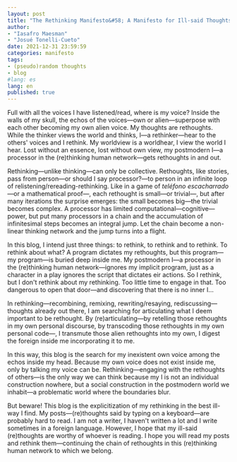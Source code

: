 ```yaml
---
layout: post
title: "The Rethinking Manifesto&#58; A Manifesto for Ill-said Thoughts"
author:
- "Iasafro Maesman"
- "Josué Tonelli-Cueto"
date: 2021-12-31 23:59:59
categories: manifesto
tags:
- (pseudo)random thoughts
- blog
#lang: es
lang: en
published: true
---
```


Full with all the voices I have listened/read, where is my voice? Inside the walls of my skull, the echos of the voices—own or alien—superpose with each other becoming my own alien voice. My thoughts are rethoughts. While the thinker views the world and thinks, I—a rethinker—hear to the others' voices and I rethink. My worldview is a worldhear, I view the world I hear. Lost without an essence, lost without own view, my postmodern I—a processor in the (re)thinking human network—gets rethoughts in and out.

Rethinking—unlike thinking—can only be collective. Rethoughts, like stories, pass from person—or should I say processor?—to person in an infinite loop of relistening/rereading-rethinking. Like in a game of *teléfono escacharrado*—or a mathematical proof—, each rethought is small—or trivial—, but after many iterations the surprise emerges: the small becomes big—the trivial becomes complex. A processor has limited computational—cognitive—power, but put many processors in a chain and the accumulation of infinitesimal steps becomes an integral jump. Let the chain become a non-linear thinking network and the jump turns into a flight.

In this blog, I intend just three things: to rethink, to rethink and to rethink. To rethink about what? A program dictates my rethoughts, but this program—my program—is buried deep inside me. My postmodern I—a processor in the (re)thinking human network—ignores my implicit program, just as a character in a play ignores the script that dictates eir actions. So I rethink, but I don't rethink about my rethinking. Too little time to engage in that. Too dangerous to open that door—and discovering that there is no inner I...

In rethinking—recombining, remixing, rewriting/resaying, rediscussing—thoughts already out there, I am searching for articulating what I deem important to be rethought. By (re)articulating—by retelling those rethoughts in my own personal discourse, by transcoding those rethoughts in my own personal code—, I transmute those alien rethoughts into my own, I digest the foreign inside me incorporating it to me.

In this way, this blog is the search for my inexistent own voice among the echos inside my head. Because my own voice does not exist inside me, only by talking my voice can be. Rethinking—engaging with the rethoughts of others—is the only way we can think because my I is not an individual construction nowhere, but a social construction in the postmodern world we inhabit—a problematic world where the boundaries blur.

But beware! This blog is the explicitization of my rethinking in the best ill-way I find. My posts—(re)thoughts said by typing on a keyboard—are probably hard to read. I am not a writer, I haven't written a lot and I write sometimes in a foreign language. However, I hope that my ill-said (re)thoughts are worthy of whoever is reading. I hope you will read my posts and rethink them—continuing the chain of rethoughts in this (re)thinking human network to which we belong.   
